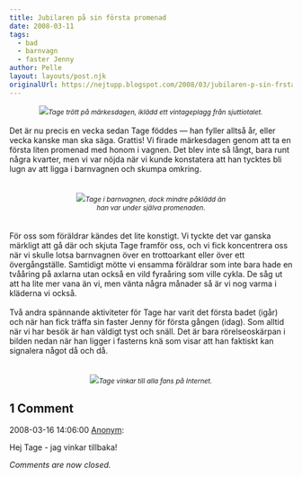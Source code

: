 ```yaml
---
title: Jubilaren på sin första promenad
date: 2008-03-11
tags: 
  - bad
  - barnvagn
  - faster Jenny	
author: Pelle
layout: layouts/post.njk
originalUrl: https://nejtupp.blogspot.com/2008/03/jubilaren-p-sin-frsta-promenad.html
---
```


<div style="text-align: center;"><img src="../../../../img/_MG_0475_1024pix.jpg"><span style="font-size:85%;"><span style="font-style: italic;">Tage trött på märkesdagen, iklädd ett vintageplagg från sjuttiotalet.</span></span><br></div><br>Det är nu precis en vecka sedan Tage föddes — han fyller alltså år, eller vecka kanske man ska säga. Grattis! Vi firade märkesdagen genom att ta en första liten promenad med honom i vagnen. Det blev inte så långt, bara runt några kvarter, men vi var nöjda när vi kunde konstatera att han tycktes bli lugn av att ligga i barnvagnen och skumpa omkring.<br><br><br><div style="text-align: center;"><img src="../../../../img/_MG_0508_1024pix.jpg"><span style="font-size:85%;"><span style="font-style: italic;">Tage i barnvagnen, dock mindre påklädd än<br>han var under själva promenaden.</span></span><br></div><br><br>För oss som föräldrar kändes det lite konstigt. Vi tyckte det var ganska märkligt att gå där och skjuta Tage framför oss, och vi fick koncentrera oss när vi skulle lotsa barnvagnen över en trottoarkant eller över ett övergångställe. Samtidigt mötte vi ensamma föräldrar som inte bara hade en tvååring på axlarna utan också en vild fyraåring som ville cykla. De såg ut att ha lite mer vana än vi, men vänta några månader så är vi nog varma i kläderna vi också.<br><br>Två andra spännande aktiviteter för Tage har varit det första badet (igår) och när han fick träffa sin faster Jenny för första gången (idag). Som alltid när vi har besök är han väldigt tyst och snäll. Det är bara rörelseoskärpan i bilden nedan när han ligger i fasterns knä som visar att han faktiskt kan signalera något då och då.<br><br><br><div style="text-align: center;"><img src="../../../../img/_MG_0481_1024pix.jpg"><span style="font-size:85%;"><span style="font-style: italic;">Tage vinkar till alla fans på Internet.</span></span><br></div>

<div class="comments">
	<div class="comments-header"><h2>1 Comment</h2></div>
	<div class="comments-body">
			<div class="comment" id="comment-7030373788608992074">
				<p class="comment-header">
					<date datetime="2008-03-16T14:06:00.000+01:00">2008-03-16 14:06:00</date> 
					<a href="undefined" rel="nofollow">Anonym</a>:
				</p>
				<div class="comment-content"><p>Hej Tage - jag vinkar tillbaka!</p></div>
				<div class="comment-footer"></div>
			</div></div>
	<p class="comments-footer"><em>Comments are now closed.</em></p>
</div>